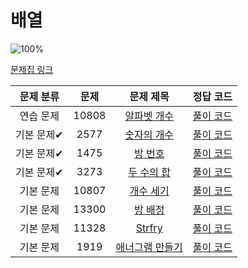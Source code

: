 
# 배열

![100%](https://progress-bar.dev/8/?scale=8&title=progress&width=500&color=babaca&suffix=/8)

[문제집 링크](https://www.acmicpc.net/workbook/view/7307)

| 문제 분류 | 문제 | 문제 제목 | 정답 코드 |
| :--: | :--: | :--: | :--: |
| 연습 문제 | 10808 | [알파벳 개수](https://www.acmicpc.net/problem/10808) | [풀이 코드](../0x03/10808.cpp) |
| 기본 문제✔ | 2577 | [숫자의 개수](https://www.acmicpc.net/problem/2577) | [풀이 코드](../0x03/2577.cpp) |
| 기본 문제✔ | 1475 | [방 번호](https://www.acmicpc.net/problem/1475) | [풀이 코드](../0x03/1475.cpp) |
| 기본 문제✔ | 3273 | [두 수의 합](https://www.acmicpc.net/problem/3273) | [풀이 코드](../0x03/3273.cpp) |
| 기본 문제 | 10807 | [개수 세기](https://www.acmicpc.net/problem/10807) | [풀이 코드](../0x03/10807.cpp) |
| 기본 문제 | 13300 | [방 배정](https://www.acmicpc.net/problem/13300) | [풀이 코드](../0x03/13300.cpp) |
| 기본 문제 | 11328 | [Strfry](https://www.acmicpc.net/problem/11328) | [풀이 코드](../0x03/11328.cpp) |
| 기본 문제 | 1919 | [애너그램 만들기](https://www.acmicpc.net/problem/1919) | [풀이 코드](../0x03/1919.cpp) |